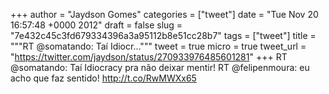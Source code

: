 
+++
author = "Jaydson Gomes"
categories = ["tweet"]
date = "Tue Nov 20 16:57:48 +0000 2012"
draft = false
slug = "7e432c45c3fd679334396a3a95112b8e51cc28b7"
tags = ["tweet"]
title = """RT @somatando: Taí Idiocr..."""
tweet = true
micro = true
tweet_url = "https://twitter.com/jaydson/status/270933976485601281"
+++
RT @somatando: Taí Idiocracy pra não deixar mentir! RT @felipenmoura: eu acho que faz sentido! http://t.co/RwMWXx65
